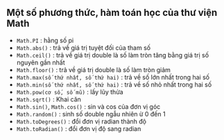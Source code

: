 ## Một số phương thức, hàm toán học của thư viện Math
- `Math.PI` : hằng số pi
- `Math.abs()` : trả về giá trị tuyệt đối của tham số
- `Math.ceil()` : trả về giá trị double là số làm tròn tăng bằng giá trị số nguyên gần nhất
- `Math.floor()` : trả về giá trị double là số làm tròn giảm
- `Math.max(số thứ nhất, số thứ hai)` : trả về số lớn nhất trong hai số
- `Math.min(số thứ nhất, số thứ hai)` : trả về số nhỏ nhất trong hai số
- `Math.pow(cơ số, số mũ)` : lấy lũy thừa
- `Math.sqrt()` : Khai căn
- `Math.sin()`, `Math.cos()` : sin và cos của đơn vị góc
- `Math.random()` : sinh số double ngẫu nhiên ừ 0 đến 1
- `Math.toDegrees()` : đổi đơn vị radian thành độ
- `Math.toRadian()` : đổi đơn vị độ sang radian
